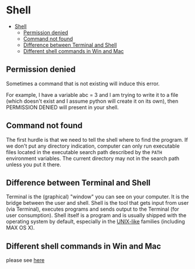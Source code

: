 # Shell

<!-- TOC -->

- [Shell](#shell)
    - [Permission denied](#permission-denied)
    - [Command not found](#command-not-found)
    - [Difference between Terminal and Shell](#difference-between-terminal-and-shell)
    - [Different shell commands in Win and Mac](#different-shell-commands-in-win-and-mac)

<!-- /TOC -->

## Permission denied

Sometimes a command that is not existing will induce this error.

For example, I have a variable abc = 3 and I am trying to write it to a file \(which doesn't exist and I assume python will create it on its own\), then PERMISSION DENIED will present in your shell.

## Command not found

The first hurdle is that we need to tell the shell where to find the program. If we don't put any directory indication, computer can only run executable files located in the executable search path described by the `PATH` environment variables. The current directory may not in the search path unless you put it there.

## Difference between Terminal and Shell

Terminal is the (graphical) "window" you can see on your computer. It is the bridge between the user and shell. Shell is the tool that gets input from user (via Terminal), executes programs and sends output to the Terminal (for user consumption). Shell itself is a program and is usually shipped with the operating system by default, especially in the [UNIX-like](https://en.wikipedia.org/wiki/Unix-like) families (including MAX OS X).

## Different shell commands in Win and Mac

please see [here](https://carolhsu.gitbooks.io/django-girls-tutorial-traditional-chiness/content/intro_to_command_line/README.html)
